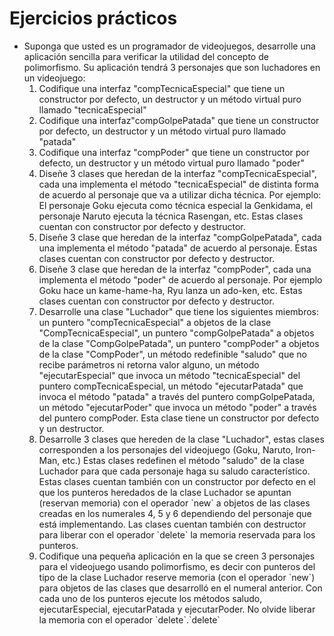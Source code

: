 # Ejercicios prácticos

<ul>
<li>Suponga que usted es un programador de videojuegos, desarrolle una aplicación sencilla para verificar la utilidad del concepto de polimorfismo. Su aplicación tendrá 3 personajes que son luchadores en un videojuego:
<ol>
<li>Codifique una interfaz "compTecnicaEspecial" que tiene un constructor por defecto, un destructor y un método virtual puro llamado "tecnicaEspecial"</li>
<li>Codifique una interfaz"compGolpePatada" que tiene un constructor por defecto, un destructor y un método virtual puro llamado "patada"</li>
<li>Codifique una interfaz "compPoder" que tiene un constructor por defecto, un destructor y un método virtual puro llamado "poder"</li>
<li>Diseñe 3 clases que heredan de la interfaz "compTecnicaEspecial", cada una implementa el método "tecnicaEspecial" de distinta forma de acuerdo al personaje que va a utilizar dicha técnica. Por ejemplo: El personaje Goku ejecuta como técnica especial la Genkidama, el personaje Naruto ejecuta la técnica Rasengan, etc. Estas clases cuentan con constructor por defecto y destructor.</li>
<li>Diseñe 3 clase que heredan de la interfaz "compGolpePatada", cada una implementa el método "patada" de acuerdo al personaje. Estas clases cuentan con constructor por defecto y destructor.</li>
<li>Diseñe 3 clase que heredan de la interfaz "compPoder", cada una implementa el método "poder" de acuerdo al personaje. Por ejemplo Goku hace un kame-hame-ha, Ryu lanza un ado-ken, etc. Estas clases cuentan con constructor por defecto y destructor.</li>
<li>Desarrolle una clase "Luchador" que tiene los siguientes miembros: un puntero "compTecnicaEspecial" a objetos de la clase "CompTecnicaEspecial", un puntero "compGolpePatada" a objetos de la clase "CompGolpePatada", un puntero "compPoder" a objetos de la clase "CompPoder", un método redefinible "saludo" que no recibe parámetros ni retorna valor alguno, un método "ejecutarEspecial" que invoca un método "tecnicaEspecial" del puntero compTecnicaEspecial, un método "ejecutarPatada" que invoca el método "patada" a través del puntero compGolpePatada, un método "ejecutarPoder" que invoca un método "poder" a través del puntero compPoder. Esta clase tiene un constructor por defecto y un destructor.</li>
<li>Desarrolle 3 clases que hereden de la clase "Luchador", estas clases corresponden a los personajes del videojuego (Goku, Naruto, Iron-Man, etc.) Estas clases redefinen el método "saludo" de la clase Luchador para que cada personaje haga su saludo característico. Estas clases cuentan también con un constructor por defecto en el que los punteros heredados de la clase Luchador se apuntan (reservan memoria) con el operador `new` a objetos de las clases creadas en los numerales 4, 5 y 6 dependiendo del personaje que está implementando. Las clases cuentan también con destructor para liberar con el operador `delete` la memoria reservada para los punteros.</li>
<li>Codifique una pequeña aplicación en la que se creen 3 personajes para el videojuego usando polimorfismo, es decir con punteros del tipo de la clase Luchador reserve memoria (con el operador `new`) para objetos de las clases que desarrolló en el numeral anterior. Con cada uno de los punteros ejecute los métodos saludo, ejecutarEspecial, ejecutarPatada y ejecutarPoder. No olvide liberar la memoria con el operador `delete`.`delete`
</ol>
</li>
</ul>

